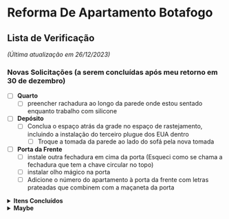 # Reforma De Apartamento Botafogo

## Lista de Verificação 
_(Última atualização em 26/12/2023)_

### Novas Solicitações (a serem concluídas após meu retorno em 30 de dezembro)

- [ ] **Quarto**
  - [ ] preencher rachadura ao longo da parede onde estou sentado enquanto trabalho com silicone
- [ ] **Depósito**
  - [ ] Conclua o espaço atrás da grade no espaço de rastejamento, incluindo a instalação do terceiro plugue dos EUA dentro
    - [ ] Troque a tomada da parede ao lado do sofá pela nova tomada 
- [ ] **Porta da Frente**
  - [ ] instale outra fechadura em cima da porta (Esqueci como se chama a fechadura que tem a chave circular no topo)
  - [ ] instalar olho mágico na porta
  - [ ] Adicione o número do apartamento à porta da frente com letras prateadas que combinem com a maçaneta da porta

<details>
  <summary><b>Itens Concluídos</b></summary><br>

- [x] **Marceneiro (Pago integralmente)**
  - [x] Corrija a oscilação na mesa de trabalho personalizada
  - [x] Porta da Frente
    - [x] Corrigir imperfeições
    - [x] Verniz entre madeira ripada
  - [x] Cria uma mesa de centro personalizada
- [x] **Cozina**
  - [x] Instale luzes LED embaixo dos prateleiras
  - [x] Feche esta janela até a metade.
  - [x] Lave a parte externa da janela. A faxineira não consegue alcançá-lo.
- [x] **Pintar**
  - [x] Pintar e selar a parte superior de todas as portas
  - [x] Pintar a parede embaixo da TV
  - [x] pintar a moldura da porta do quarto
- [x] **Porta da Frente**
  - [x] Preencha o buraco acima da porta do lado de fora do apartamento 
  - [x] Vede a porta da frente fora do apartamento usando silicone ou outro material
  - [x] substitua esta peça lascada por uma peça branca como falamos
  - [x] Adicione óleo nas dobradiças da porta da frente para que ela não chie ao abrir
  - [x] Preencha o espaço entre a madeira da porta da frente e o tempo no lado inferior direito.
- [x] **Quarto**
  - [x] Instale luzes LED no armário
  - [x] Corrija o alinhamento da cabeceira
  - [x] Repare o telhado, conserte vazamentos e remova todas as manchas de água
- [x] **Banheiros**
  - [x] O ventilador do chuveiro está caindo e ficando mais barulhento. conserte isso
  - [x] Instale tampas de vaso sanitário que fechem devagar

</details>

<details>
  <summary><b>Maybe</b></summary><br>

  - [ ] Cut a larger hole for the sink???
  - [ ] Water filter for a sink [(Purificador Filtro)](https://produto.mercadolivre.com.br/MLB-2188131104-purificador-filtro-lorenzetti-agua-loren-9-34-ponto-de-uso-_JM?matt_tool=94929336&matt_word=&matt_source=google&matt_campaign_id=14302215567&matt_ad_group_id=134553709588&matt_match_type=&matt_network=g&matt_device=m&matt_creative=539425529500&matt_keyword=&matt_ad_position=&matt_ad_type=pla&matt_merchant_id=662573892&matt_product_id=MLB2188131104&matt_product_partition_id=1799822200469&matt_target_id=pla-1799822200469&gclid=CjwKCAjw9pGjBhB-EiwAa5jl3H5X_N3VA9_NYMbdrG9EOFN0C9YO45SlxMGjqgz3fetvZKkVIFUcMhoCNnsQAvD_BwE)

</details>
